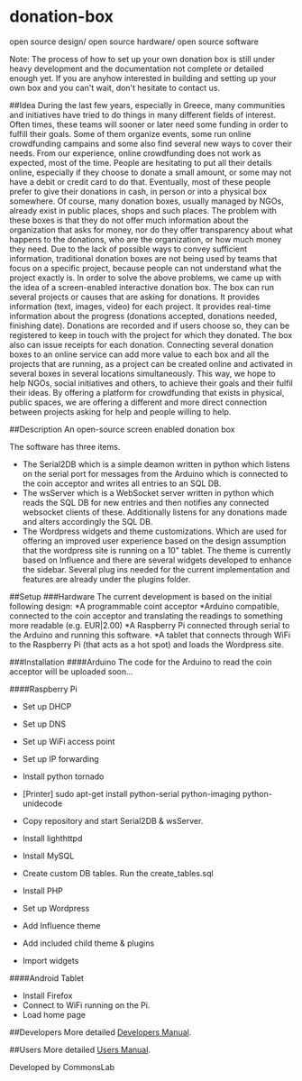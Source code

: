 donation-box
============

open source design/ open source hardware/ open source software

Note: The process of how to set up your own donation box is still under heavy development and the documentation not complete or detailed enough yet. If you are anyhow interested in building and setting up your own box and you can't wait, don't hesitate to contact us.

##Idea
During the last few years, especially in Greece, many communities and initiatives have tried to do things in many different fields of interest. Often times, these teams will sooner or later need some funding in order to fulfill their goals. Some of them organize events, some run online crowdfunding campains and some also find several new ways to cover their needs.
From our experience, online crowdfunding does not work as expected, most of the time. People are hesitating to put all their details online, especially if they choose to donate a small amount, or some may not have a debit or credit card to do that. Eventually, most of these people prefer to give their donations in cash, in person or into a physical box somewhere. Of course, many donation boxes, usually managed by NGOs, already exist in public places, shops and such places. The problem with these boxes is that they do not offer much information about the organization that asks for money, nor do they offer transparency about what happens to the donations, who are the organization, or how much money they need.
Due to the lack of possible ways to convey sufficient information, traditional donation boxes are not being used by teams that focus on a specific project, because people can not understand what the project exactly is.
In order to solve the above problems, we came up with the idea of a screen-enabled interactive donation box.
The box can run several projects or causes that are asking for donations. It provides information (text, images, video) for each project. It provides real-time information about the progress (donations accepted, donations needed, finishing date). Donations are recorded and if users choose so, they can be registered to keep in touch with the project for which they donated.
The box also can issue receipts for each donation.
Connecting several donation boxes to an online service can add more value to each box and all the projects that are running, as a project can be created online and activated in several boxes in several locations simultaneously.
This way, we hope to help NGOs, social initiatives and others, to achieve their goals and their fulfil their ideas. By offering a platform for crowdfunding that exists in physical, public spaces, we are offering a different and more direct connection between projects asking for help and people willing to help.

##Description
An open-source screen enabled donation box

The software has three items. 
* The Serial2DB which is a simple deamon written in python which listens on the serial port for messages from the Arduino which is connected to the coin acceptor and writes all entries to an SQL DB.
* The wsServer which is a WebSocket server written in python which reads the SQL DB for new entries and then notifies any connected websocket clients of these. Additionally listens for any donations made and alters accordingly the SQL DB.
* The Wordpress widgets and theme customizations. Which are used for offering an improved user experience based on the design assumption that the wordpress site is running on a 10" tablet. The theme is currently based on Influence and there are several widgets developed to enhance the sidebar. Several plug ins needed for the current implementation and features are already under the plugins folder.

##Setup
###Hardware
The current development is based on the initial following design:
  *A programmable coint acceptor
  *Arduino compatible, connected to the coin acceptor and translating the readings to something more readable (e.g. EUR|2.00)
  *A Raspberry Pi connected through serial to the Arduino and running this software.
  *A tablet that connects through WiFi to the Raspberry Pi (that acts as a hot spot) and loads the Wordpress site.

###Installation
####Arduino
The code for the Arduino to read the coin acceptor will be uploaded soon...

####Raspberry Pi

* Set up DHCP
* Set up DNS
* Set up WiFi access point
* Set up IP forwarding
* Install python tornado
* [Printer] sudo apt-get install python-serial python-imaging python-unidecode
* Copy repository and start Serial2DB & wsServer.

* Install lighthttpd
* Install MySQL
* Create custom DB tables. Run the create_tables.sql
* Install PHP
* Set up Wordpress
* Add Influence theme 
* Add included child theme & plugins
* Import widgets 

####Android Tablet
* Install Firefox
* Connect to WiFi running on the Pi.
* Load home page


##Developers
More detailed [Developers Manual](DevelopersManual.md).

##Users
More detailed [Users Manual](UserManual.md).

Developed by CommonsLab
